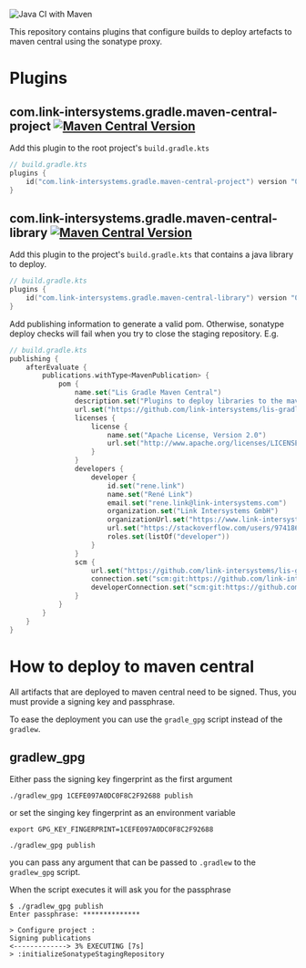 ![Java CI with Maven](https://github.com/link-intersystems/lis-gradle-maven-central/workflows/Java%20CI%20with%20Gradle/badge.svg)

This repository contains plugins that configure builds to deploy artefacts to maven central using the sonatype proxy.  

# Plugins

## com.link-intersystems.gradle.maven-central-project [![Maven Central Version](https://img.shields.io/maven-central/v/com.link-intersystems.gradle.maven-central-project/com.link-intersystems.gradle.maven-central-project.gradle.plugin)](https://mvnrepository.com/artifact/maven-central-project)

Add this plugin to the root project's `build.gradle.kts`

```kotlin
// build.gradle.kts
plugins {
    id("com.link-intersystems.gradle.maven-central-project") version "0.0.1"
}
```

## com.link-intersystems.gradle.maven-central-library [![Maven Central Version](https://img.shields.io/maven-central/v/com.link-intersystems.gradle.maven-central-library/com.link-intersystems.gradle.maven-central-library.gradle.plugin)](https://mvnrepository.com/artifact/maven-central-library)

Add this plugin to the project's `build.gradle.kts` that contains a java library to deploy.

```kotlin
// build.gradle.kts
plugins {
    id("com.link-intersystems.gradle.maven-central-library") version "0.0.1"
}
```

Add publishing information to generate a valid pom. Otherwise, sonatype deploy checks will fail when you try to
close the staging repository. E.g.

```kotlin
// build.gradle.kts
publishing {
    afterEvaluate {
        publications.withType<MavenPublication> {
            pom {
                name.set("Lis Gradle Maven Central")
                description.set("Plugins to deploy libraries to the maven central repository.")
                url.set("https://github.com/link-intersystems/lis-gradle-maven-central")
                licenses {
                    license {
                        name.set("Apache License, Version 2.0")
                        url.set("http://www.apache.org/licenses/LICENSE-2.0.txt")
                    }
                }
                developers {
                    developer {
                        id.set("rene.link")
                        name.set("René Link")
                        email.set("rene.link@link-intersystems.com")
                        organization.set("Link Intersystems GmbH")
                        organizationUrl.set("https://www.link-intersystems.com")
                        url.set("https://stackoverflow.com/users/974186/ren%C3%A9-link")
                        roles.set(listOf("developer"))
                    }
                }
                scm {
                    url.set("https://github.com/link-intersystems/lis-gradle-maven-central")
                    connection.set("scm:git:https://github.com/link-intersystems/lis-gradle-maven-central.git")
                    developerConnection.set("scm:git:https://github.com/link-intersystems/lis-gradle-maven-central.git")
                }
            }
        }
    }
}
```

# How to deploy to maven central

All artifacts that are deployed to maven central need to be signed. Thus, you must provide a signing key and passphrase.

To ease the deployment you can use the `gradle_gpg` script instead of the `gradlew`.

## gradlew_gpg

Either pass the signing key fingerprint as the first argument

```shell
./gradlew_gpg 1CEFE097A0DC0F8C2F92688 publish
```

or set the singing key fingerprint as an environment variable

```shell
export GPG_KEY_FINGERPRINT=1CEFE097A0DC0F8C2F92688

./gradlew_gpg publish
```
you can pass any argument that can be passed to `.gradlew` to the `gradlew_gpg` script.

When the script executes it will ask you for the passphrase

```shell
$ ./gradlew_gpg publish
Enter passphrase: **************

> Configure project :
Signing publications
<-------------> 3% EXECUTING [7s]
> :initializeSonatypeStagingRepository
```


